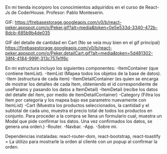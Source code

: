 En mi tienda incorporo los conocimientos adquiridos en el curso de React-Js de CoderHouse.
Profesor: Pablo Monteserin.

GIF: https://firebasestorage.googleapis.com/v0/b/react-peker.appspot.com/o/Peker.gif?alt=media&token=0e5e533d-3340-472b-8dcb-685b9b4de035

GIF del detalle de cantidad en Cart (No se veia muy bien en el gif principal) https://firebasestorage.googleapis.com/v0/b/react-peker.appspot.com/o/Peker.detailCart.gif?alt=media&token=5d481302-38f4-4184-999f-313c757e1f6c

En mi estructura incluyo los siguientes componentes:
-ItemContainer (que contiene ItemList).
-ItemList (Mapea todos los objetos de la base de datos).
-Item (estructura de cada item)
-ItemDetailContainer (es quien se encarga de mostrar los detalles de cada Item, obteniendo el id correspondiente de useParams y pasando los datos a ItemDetail)
-ItemDetail (recibe los datos del detalle del item, por medio de itemDetailContainer)
-Category (Filtra los Item por categoria y los mapea bajo ese parametro nuevamente con ItemList)
-Cart (Muestra los productos seleccionados, la cantidad y el subtotal de cada uno, muestra el precio total de todos los productos en conjunto. Para proceder a la compra se llena un formulario cual, muestra un Modal que pide confirmar los datos. Una vez confirmados los datos, se genera una orden.)
-Router.
-Navbar.
-App.
-Sobre mi.

Dependencias instaladas: react-router-dom, react-bootstrap, react-toastify = La útilizo para mostrarle la orden al cliente con un popup al confirmar la orden.
